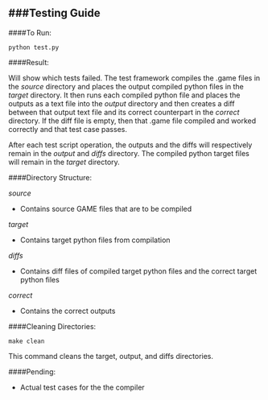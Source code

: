 ###Testing Guide
---
####To Run:

    python test.py

####Result:

Will show which tests failed. The test framework compiles the .game files in the _source_ directory and places the output compiled python files in the _target_ directory. It then runs each compiled python file and places the outputs as a text file into the _output_ directory and then creates a diff between that output text file and its correct counterpart in the _correct_ directory. If the diff file is empty, then that .game file compiled and worked correctly and that test case passes.

After each test script operation, the outputs and the diffs will respectively remain in the _output_ and _diffs_ directory. The compiled python target files will remain in the _target_ directory. 

####Directory Structure:

_source_

- Contains source GAME files that are to be compiled

_target_

- Contains target python files from compilation

_diffs_

- Contains diff files of compiled target python files and the correct target python files

_correct_

- Contains the correct outputs

####Cleaning Directories:

    make clean

This command cleans the target, output, and diffs directories.

####Pending:

- Actual test cases for the the compiler
